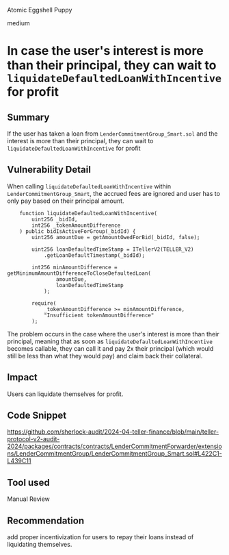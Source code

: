 Atomic Eggshell Puppy

medium

# In case the user's interest is more than their principal, they can wait to `liquidateDefaultedLoanWithIncentive` for profit

## Summary
If the user has taken a loan from `LenderCommitmentGroup_Smart.sol` and the interest is more than their principal, they can wait to `liquidateDefaultedLoanWithIncentive` for profit 

## Vulnerability Detail
When calling `liquidateDefaultedLoanWithIncentive` within `LenderCommitmentGroup_Smart`, the accrued fees are ignored and user has to only pay based on their principal amount. 

```solidity
    function liquidateDefaultedLoanWithIncentive(
        uint256 _bidId,
        int256 _tokenAmountDifference
    ) public bidIsActiveForGroup(_bidId) {
        uint256 amountDue = getAmountOwedForBid(_bidId, false);

        uint256 loanDefaultedTimeStamp = ITellerV2(TELLER_V2)
            .getLoanDefaultTimestamp(_bidId);

        int256 minAmountDifference = getMinimumAmountDifferenceToCloseDefaultedLoan(
                amountDue,
                loanDefaultedTimeStamp
            );

        require(
            _tokenAmountDifference >= minAmountDifference,
            "Insufficient tokenAmountDifference"
        );
``` 
The problem occurs in the case where the user's interest is more than their principal, meaning that as soon as `liquidateDefaultedLoanWithIncentive` becomes callable, they can call it and pay 2x their principal (which would still be less than what they would pay) and claim back their collateral.

## Impact
Users can liquidate themselves for profit. 

## Code Snippet
https://github.com/sherlock-audit/2024-04-teller-finance/blob/main/teller-protocol-v2-audit-2024/packages/contracts/contracts/LenderCommitmentForwarder/extensions/LenderCommitmentGroup/LenderCommitmentGroup_Smart.sol#L422C1-L439C11

## Tool used

Manual Review

## Recommendation
add proper incentivization for users to repay their loans instead of liquidating themselves.